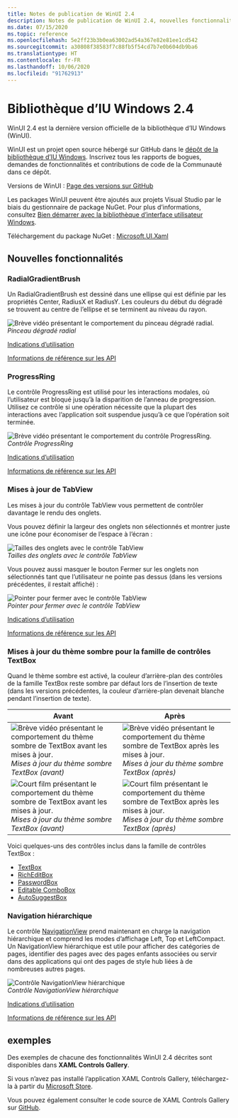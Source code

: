 ```yaml
---
title: Notes de publication de WinUI 2.4
description: Notes de publication de WinUI 2.4, nouvelles fonctionnalités et corrections de bogues incluses.
ms.date: 07/15/2020
ms.topic: reference
ms.openlocfilehash: 5e2ff23b3b0ea63002ad54a367e82e81ee1cd542
ms.sourcegitcommit: a30808f38583f7c88fb5f54cd7b7e0b604db9ba6
ms.translationtype: HT
ms.contentlocale: fr-FR
ms.lasthandoff: 10/06/2020
ms.locfileid: "91762913"
---
```

# <a name="windows-ui-library-24"></a>Bibliothèque d’IU Windows 2.4

WinUI 2.4 est la dernière version officielle de la bibliothèque d’IU Windows (WinUI).

WinUI est un projet open source hébergé sur GitHub dans le [dépôt de la bibliothèque d’IU Windows](https://aka.ms/winui). Inscrivez tous les rapports de bogues, demandes de fonctionnalités et contributions de code de la Communauté dans ce dépôt.

Versions de WinUI : [Page des versions sur GitHub](https://github.com/microsoft/microsoft-ui-xaml/releases)

Les packages WinUI peuvent être ajoutés aux projets Visual Studio par le biais du gestionnaire de package NuGet. Pour plus d’informations, consultez [Bien démarrer avec la bibliothèque d’interface utilisateur Windows](../getting-started.md).

Téléchargement du package NuGet : [Microsoft.UI.Xaml](https://www.nuget.org/packages/Microsoft.UI.Xaml)

## <a name="new-features"></a>Nouvelles fonctionnalités

### <a name="radialgradientbrush"></a>RadialGradientBrush

Un RadialGradientBrush est dessiné dans une ellipse qui est définie par les propriétés Center, RadiusX et RadiusY. Les couleurs du début du dégradé se trouvent au centre de l’ellipse et se terminent au niveau du rayon.

![Brève vidéo présentant le comportement du pinceau dégradé radial.](../images/radialgradientbrush.gif)<br>
*Pinceau dégradé radial*

[Indications d’utilisation](/windows/uwp/design/style/brushes#radial-gradient-brushes)

[Informations de référence sur les API](/uwp/api/microsoft.ui.xaml.media.radialgradientbrush)

### <a name="progressring"></a>ProgressRing

Le contrôle ProgressRing est utilisé pour les interactions modales, où l’utilisateur est bloqué jusqu’à la disparition de l’anneau de progression. Utilisez ce contrôle si une opération nécessite que la plupart des interactions avec l’application soit suspendue jusqu’à ce que l’opération soit terminée.

![Brève vidéo présentant le comportement du contrôle ProgressRing.](../images/progressring.gif)<br>
*Contrôle ProgressRing*

[Indications d’utilisation](/windows/uwp/design/controls-and-patterns/progress-controls)

[Informations de référence sur les API](/uwp/api/microsoft.ui.xaml.controls.progressring)

### <a name="tabview-updates"></a>Mises à jour de TabView

Les mises à jour du contrôle TabView vous permettent de contrôler davantage le rendu des onglets.

Vous pouvez définir la largeur des onglets non sélectionnés et montrer juste une icône pour économiser de l’espace à l’écran :

![Tailles des onglets avec le contrôle TabView](..\images\tabview-sizing.gif)<br>
*Tailles des onglets avec le contrôle TabView*

Vous pouvez aussi masquer le bouton Fermer sur les onglets non sélectionnés tant que l’utilisateur ne pointe pas dessus (dans les versions précédentes, il restait affiché) :

![Pointer pour fermer avec le contrôle TabView](..\images\tabview-closebuttononhover.gif)<br>
*Pointer pour fermer avec le contrôle TabView*

[Indications d’utilisation](/windows/uwp/design/controls-and-patterns/tab-view)

[Informations de référence sur les API](/uwp/api/microsoft.ui.xaml.controls.tabview)

### <a name="dark-theme-updates-to-textbox-family-of-controls"></a>Mises à jour du thème sombre pour la famille de contrôles TextBox

Quand le thème sombre est activé, la couleur d’arrière-plan des contrôles de la famille TextBox reste sombre par défaut lors de l’insertion de texte (dans les versions précédentes, la couleur d’arrière-plan devenait blanche pendant l’insertion de texte).

| Avant | Après |
| - | - |
| ![Brève vidéo présentant le comportement du thème sombre de TextBox avant les mises à jour.](..\images\textbox-darkthemeupdates-before1.gif)<br>*Mises à jour du thème sombre TextBox (avant)* | ![Brève vidéo présentant le comportement du thème sombre de TextBox après les mises à jour.](..\images\textbox-darkthemeupdates-after1.gif)<br>*Mises à jour du thème sombre TextBox (après)* |
| ![Court film présentant le comportement du thème sombre de TextBox avant les mises à jour.](..\images\textbox-darkthemeupdates-before2.gif)<br>*Mises à jour du thème sombre TextBox (avant)* | ![Court film présentant le comportement du thème sombre de TextBox après les mises à jour.](..\images\textbox-darkthemeupdates-after2.gif)<br>*Mises à jour du thème sombre TextBox (après)* |

Voici quelques-uns des contrôles inclus dans la famille de contrôles TextBox :

- [TextBox](/uwp/api/windows.ui.xaml.controls.textbox)
- [RichEditBox](/uwp/api/windows.ui.xaml.controls.richtextblock)
- [PasswordBox](/uwp/api/windows.ui.xaml.controls.passwordbox)
- [Editable ComboBox](/uwp/api/windows.ui.xaml.controls.combobox)
- [AutoSuggestBox](/uwp/api/windows.ui.xaml.controls.autosuggestbox)

### <a name="hierarchical-navigation"></a>Navigation hiérarchique

Le contrôle [NavigationView](/uwp/api/microsoft.ui.xaml.controls.navigationview?view=winui-2.4) prend maintenant en charge la navigation hiérarchique et comprend les modes d’affichage Left, Top et LeftCompact. Un NavigationView hiérarchique est utile pour afficher des catégories de pages, identifier des pages avec des pages enfants associées ou servir dans des applications qui ont des pages de style hub liées à de nombreuses autres pages.

![Contrôle NavigationView hiérarchique](..\images\HierarchicalNavView.gif)<br>*Contrôle NavigationView hiérarchique*

[Indications d’utilisation](/windows/uwp/design/controls-and-patterns/navigationview#hierarchical-navigation)

[Informations de référence sur les API](/uwp/api/microsoft.ui.xaml.controls.navigationview)

## <a name="samples"></a>exemples

Des exemples de chacune des fonctionnalités WinUI 2.4 décrites sont disponibles dans **XAML Controls Gallery**.

Si vous n’avez pas installé l’application XAML Controls Gallery, téléchargez-la à partir du [Microsoft Store](https://www.microsoft.com/p/xaml-controls-gallery/9msvh128x2zt).

Vous pouvez également consulter le code source de XAML Controls Gallery sur [GitHub](https://github.com/Microsoft/Xaml-Controls-Gallery).
